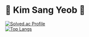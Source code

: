 # 🐾 Kim Sang Yeob 🐾
[![Solved.ac Profile](http://mazassumnida.wtf/api/v2/generate_badge?boj=yeobi_01)](https://solved.ac/yeobi_01/)<br>
[![Top Langs](https://github-readme-stats.vercel.app/api/top-langs/?username=yeobi01)](https://github.com/anuraghazra/github-readme-stats)
<!--

[![Top Langs](https://github-readme-stats.vercel.app/api/top-langs/?username=yeobi01&layout=compact)](https://github.com/anuraghazra/github-readme-stats)

### Hi there 👋
**yeobi01/yeobi01** is a ✨ _special_ ✨ repository because its `README.md` (this file) appears on your GitHub profile.

Here are some ideas to get you started:

- 🔭 I’m currently working on ...
- 🌱 I’m currently learning ...
- 👯 I’m looking to collaborate on ...
- 🤔 I’m looking for help with ...
- 💬 Ask me about ...
- 📫 How to reach me: ...
- 😄 Pronouns: ...
- ⚡ Fun fact: ...
-->
